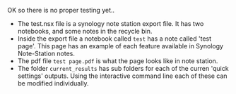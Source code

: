 OK so there is no proper testing yet..

- The test.nsx file is a synology note station export file.  It has two notebooks, and some notes in the recycle bin.
- Inside the export file a notebook called ```test``` has a note called 'test page'.  This page has an example of each feature available in Synology Note-Station notes.
- The pdf file ```test page.pdf``` is what the page looks like in note station.
- The folder ```current_results```  has sub folders for each of the curren 'quick settings' outputs.  Using the interactive command line each of these can be modified individually.

